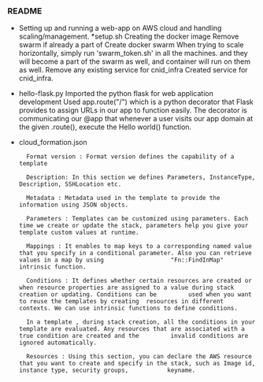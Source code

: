### README

* Setting up and running a web-app on AWS cloud and handling scaling/management.
*setup.sh
    Creating the docker image
    Remove swarm if already a part of
    Create docker swarm
    When trying to scale horizontally, simply run 'swarm_token.sh' in all the machines.
    and they will become a part of the swarm as well, and container will run on them as well.
    Remove any existing service for cnid_infra
    Created service for cnid_infra.

* hello-flask.py
      Imported the python flask for web application development
      Used app.route("/") which is a python decorator that Flask provides to assign URLs in our app to function easily. The decorator is communicating our @app that whenever a       user   visits our app domain at the given .route(), execute the Hello world() function.
  
  
* cloud_formation.json

        Format version : Format version defines the capability of a template
        
        Description: In this section we defines Parameters, InstanceType, Description, SSHLocation etc.   
        
        Metadata : Metadata used in the template to provide the information using JSON objects.
        
        Parameters : Templates can be customized using parameters. Each time we create or update the stack, parameters help you give your template custom values at runtime.
        
        Mappings : It enables to map keys to a corresponding named value that you specify in a conditional parameter. Also you can retrieve values in a map by using                   "Fn::FindInMap" intrinsic function.
        
        Conditions : It defines whether certain resources are created or when resource properties are assigned to a value during stack creation or updating. Conditions can be         used when you want to reuse the templates by creating  resources in different contexts. We can use intrinsic functions to define conditions.
        
        In a template , during stack creation, all the conditions in your template are evaluated. Any resources that are associated with a true condition are created and the         invalid conditions are ignored automatically.
        
        Resources : Using this section, you can declare the AWS resource that you want to create and specify in the stack, such as Image id, instance type, security groups,           keyname.

  
